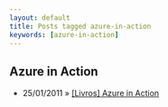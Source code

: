 ```yaml
---
layout: default
title: Posts tagged azure-in-action
keywords: [azure-in-action]
---
```

<h2 class="category">Azure in Action</h2>
<ul class="posts">
<li>
<p>
<span class="date">25/01/2011</span> &raquo; 
<a href="/blog/livros-azure-in-action">[Livros] Azure in Action</a>
</p>
</li> 
</ul>
